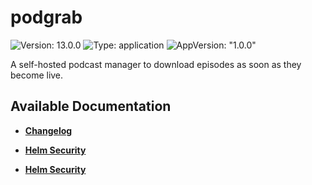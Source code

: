 # podgrab

![Version: 13.0.0](https://img.shields.io/badge/Version-13.0.0-informational?style=flat-square) ![Type: application](https://img.shields.io/badge/Type-application-informational?style=flat-square) ![AppVersion: "1.0.0"](https://img.shields.io/badge/AppVersion-"1.0.0"-informational?style=flat-square)

A self-hosted podcast manager to download episodes as soon as they become live.

## Available Documentation

- [**Changelog**](CHANGELOG)

- [**Helm Security**](container-security)

- [**Helm Security**](helm-security)

